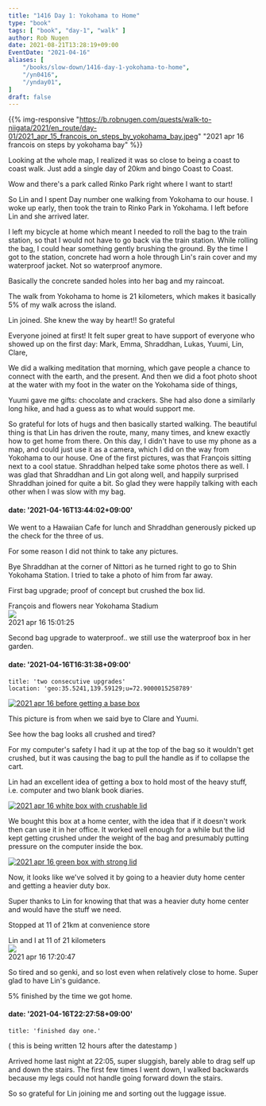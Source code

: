 ```yaml
---
title: "1416 Day 1: Yokohama to Home"
type: "book"
tags: [ "book", "day-1", "walk" ]
author: Rob Nugen
date: 2021-08-21T13:28:19+09:00
EventDate: "2021-04-16"
aliases: [
    "/books/slow-down/1416-day-1-yokohama-to-home",
    "/yn0416",
    "/ynday01",
]
draft: false
---
```


{{% img-responsive "https://b.robnugen.com/quests/walk-to-niigata/2021/en_route/day-01/2021_apr_15_francois_on_steps_by_yokohama_bay.jpeg" "2021 apr 16 francois on steps by yokohama bay" %}}

Looking at the whole map, I realized it was so close to being a coast
to coast walk.  Just add a single day of 20km and bingo Coast to
Coast.

Wow and there's a park called Rinko Park right where I want to start!

So Lin and I spent
Day number one walking from Yokohama to our house. I woke up
early, then took the train to Rinko Park in Yokohama. I left before
Lin and she arrived later.



I
left my bicycle at home which meant I needed to roll the bag to the
train station, so that I would not have to go back via the train
station.
While rolling the bag, I could hear something gently brushing the
ground.  By the time I got to the station, concrete had worn a hole through
Lin's rain cover and my waterproof jacket.  Not so waterproof anymore.

Basically the concrete sanded holes into her bag and my raincoat.

The walk from Yokohama to home is 21 kilometers,
which makes it basically 5% of my walk across the island.

Lin joined.  She knew the way by heart!!  So grateful

Everyone joined at first!
It felt super great to have support of everyone who showed up on the
first day: Mark, Emma, Shraddhan, Lukas, Yuumi, Lin, Clare,

We did a walking meditation that morning, which gave people a chance
to connect with the earth, and the present. And then we did a foot
photo shoot at the water with my foot in the water on the Yokohama
side of things,

Yuumi gave me gifts: chocolate and crackers. She had also done a
similarly long hike, and had a guess as to what would support me.

So grateful for lots of hugs and then basically started walking. The beautiful
thing is that Lin has driven the route, many, many times, and knew
exactly how to get home from there. On this day, I didn't have to use
my phone as a map, and could just use it as a camera, which I did
on the way from Yokohama to our house. One of the first pictures, was
that François sitting next to a cool statue. Shraddhan
helped take some photos there as well. I was glad that Shraddhan and
Lin got along well,
and happily surprised Shraddhan joined for quite a bit.  So glad they
were happily talking with each other when I was slow with my bag.

#### date: '2021-04-16T13:44:02+09:00'

We went to a Hawaiian Cafe for lunch and Shraddhan generously picked up the check for the three of us.

For some reason I did not think to take any pictures.

Bye Shraddhan at the corner of Nittori as he turned right to go to
Shin Yokohama Station. I tried to take a photo of him from far away.

First bag upgrade; proof of concept but crushed the box lid.

<div class="image_start uiBoxWhite noborder">
  <div class="title_text">François and flowers near Yokohama Stadium</div>
  <div class="_3-95 _2let"><a target="_blank" href="https://b.robnugen.com/adaptive-images/ig_cache_2022_jan_17/posts/202104/173900631_467548331237165_5969135765002845833_n_18218444182035062.jpg"><img src="https://b.robnugen.com/adaptive-images/ig_cache_2022_jan_17/posts/202104/173900631_467548331237165_5969135765002845833_n_18218444182035062.jpg" class="_2yuc _3-96" /></a>
  </div>
  <div class="date_taken_local">2021 apr 16 15:01:25</div>
</div>

Second bag upgrade to waterproof.. we still use the waterproof box in her garden.

#### date: '2021-04-16T16:31:38+09:00'

    title: 'two consecutive upgrades'
    location: 'geo:35.5241,139.59129;u=72.9000015258789'

[![2021 apr 16 before getting a base box](//b.robnugen.com/quests/walk-to-niigata/2021/en_route/gear/thumbs/2021_apr_16_before_getting_a_base_box.jpeg)](//b.robnugen.com/quests/walk-to-niigata/2021/en_route/gear/2021_apr_16_before_getting_a_base_box.jpeg)

This picture is from when we said bye to Clare and Yuumi.

See how the bag looks all crushed and tired?

For my computer's safety I had it up at the top of the bag so it
wouldn't get crushed, but it was causing the bag to pull the handle as
if to collapse the cart.

Lin had an excellent idea of getting a box to hold most of the heavy
stuff, i.e. computer and two blank book diaries.


[![2021 apr 16 white box with crushable lid](//b.robnugen.com/quests/walk-to-niigata/2021/en_route/gear/thumbs/2021_apr_16_white_box_with_crushable_lid.jpeg)](//b.robnugen.com/quests/walk-to-niigata/2021/en_route/gear/2021_apr_16_white_box_with_crushable_lid.jpeg)

We bought this box at a home center, with the idea that if it doesn't
work then can use it in her office.  It worked well enough for a while
but the lid kept getting crushed under the weight of the bag and
presumably putting pressure on the computer inside the box.


[![2021 apr 16 green box with strong lid](//b.robnugen.com/quests/walk-to-niigata/2021/en_route/gear/thumbs/2021_apr_16_green_box_with_strong_lid.jpeg)](//b.robnugen.com/quests/walk-to-niigata/2021/en_route/gear/2021_apr_16_green_box_with_strong_lid.jpeg)

Now, it looks like we've solved it by going to a heavier duty home
center and getting a heavier duty box.

Super thanks to Lin for knowing that that was a heavier duty home
center and would have the stuff we need.

Stopped at 11 of 21km at convenience store


<div class="image_start uiBoxWhite noborder">
  <div class="title_text">Lin and I at 11 of 21 kilometers</div>
  <div class="_3-95 _2let"><a target="_blank" href="https://b.robnugen.com/adaptive-images/ig_cache_2022_jan_17/posts/202104/173463533_1112364635951271_5792201743481041732_n_18148528660095658.jpg"><img src="https://b.robnugen.com/adaptive-images/ig_cache_2022_jan_17/posts/202104/173463533_1112364635951271_5792201743481041732_n_18148528660095658.jpg" class="_2yuc _3-96" /></a>
  </div>
  <div class="date_taken_local">2021 apr 16 17:20:47</div>
</div>

So tired and so genki, and so lost even when relatively close to home.
Super glad to have Lin's guidance.

5% finished by the time we got home.

#### date: '2021-04-16T22:27:58+09:00'

    title: 'finished day one.'

( this is being written 12 hours after the datestamp )

Arrived home last night at 22:05, super sluggish, barely able to drag
self up and down the stairs.  The first few times I went down, I
walked backwards because my legs could not handle going forward down
the stairs.

So so grateful for Lin joining me and sorting out the luggage issue.
